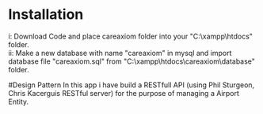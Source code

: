 # Installation
i: Download Code and place careaxiom folder into your "C:\xampp\htdocs\" folder.  
ii: Make a new database with name "careaxiom" in mysql and import database file "careaxiom.sql" from "C:\xampp\htdocs\careaxiom\database" folder.

#Design Pattern
In this app i have build a RESTfull API (using Phil Sturgeon, Chris Kacerguis RESTful server) for the purpose of managing a Airport Entity. 
